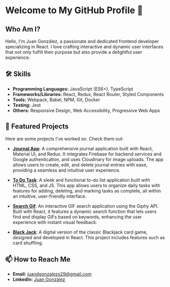 # Welcome to My GitHub Profile 👋

## Who Am I?
Hello, I'm Juan González, a passionate and dedicated frontend developer specializing in React. I love crafting interactive and dynamic user interfaces that not only fulfill their purpose but also provide a delightful user experience.

## 🛠 Skills
- **Programming Languages:** JavaScript (ES6+), TypeScript
- **Frameworks/Libraries:** React, Redux, React Router, Styled Components
- **Tools:** Webpack, Babel, NPM, Git, Docker
- **Testing:** Jest
- **Others:** Responsive Design, Web Accessibility, Progressive Web Apps

## 🌟 Featured Projects
Here are some projects I've worked on. Check them out:

- **[Journal App](https://journal-app-eight-alpha.vercel.app/)**: A comprehensive journal application built with React, Material UI, and Redux. It integrates Firebase for backend services and Google authentication, and uses Cloudinary for image uploads. The app allows users to create, edit, and delete journal entries with ease, providing a seamless and intuitive user experience.

- **[To Do Task](https://gentle-frangipane-27beff.netlify.app)**: A sleek and functional to-do list application built with HTML, CSS, and JS. This app allows users to organize daily tasks with features for adding, deleting, and marking tasks as complete, all within an intuitive, user-friendly interface.

- **[Search Gif](https://gif-expert-app-jdgs.netlify.app)**: An interactive GIF search application using the Giphy API. Built with React, it features a dynamic search function that lets users find and display GIFs based on keywords, enhancing the user experience with instant visual feedback.

- **[Black Jack](https://manoganadora.netlify.app)**: A digital version of the classic Blackjack card game, designed and developed in React. This project includes features such as card shuffling.

## 📫 How to Reach Me
- **Email:** [juandgonzalezs29@gmail.com](mailto:juandgonzalezs29@gmail.com)
- **LinkedIn:** [Juan González](https://www.linkedin.com/in/juan-gonzalez-salazar/)
